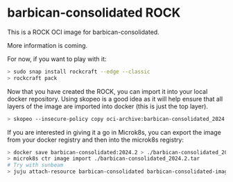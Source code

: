 # barbican-consolidated ROCK

This is a ROCK OCI image for barbican-consolidated.

More information is coming.

For now, if you want to play with it:

```bash
> sudo snap install rockcraft --edge --classic
> rockcraft pack
```

Now that you have created the ROCK, you can import it into
your local docker repository. Using skopeo is a good idea as
it will help ensure that all layers of the image are imported
into docker (this is just the top layer).

```bash
> skopeo --insecure-policy copy oci-archive:barbican-consolidated_2024.2_amd64.rock docker-daemon:barbican-consolidated:2024.2
```

If you are interested in giving it a go in Microk8s, you can
export the image from your docker registry and then into the
microk8s registry:

```bash
> docker save barbican-consolidated:2024.2 > ./barbican-consolidated_2024.2.tar
> microk8s ctr image import ./barbican-consolidated_2024.2.tar
# Try with sunbeam
> juju attach-resource barbican-consolidated barbican-consolidated-image=barbican-consolidated:2024.2
```
